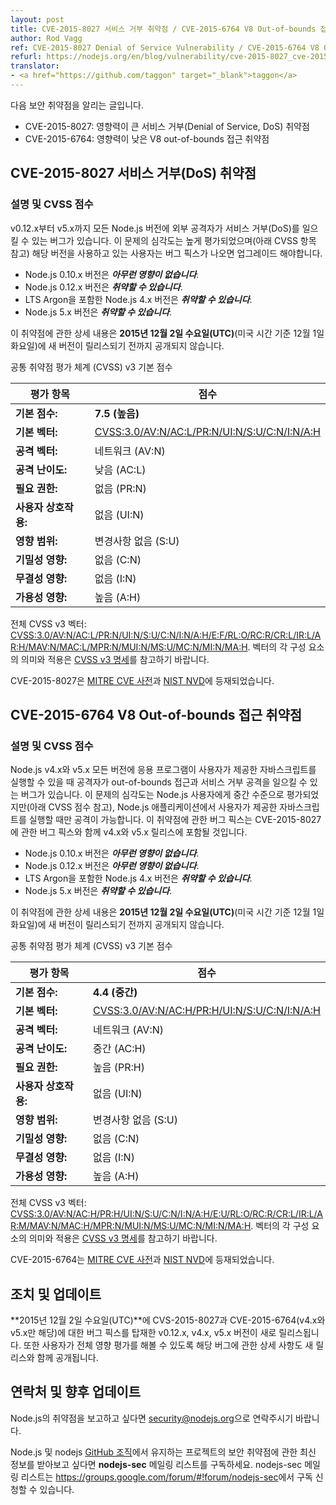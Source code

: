 ```yaml
---
layout: post
title: CVE-2015-8027 서비스 거부 취약점 / CVE-2015-6764 V8 Out-of-bounds 접근 취약점
author: Rod Vagg
ref: CVE-2015-8027 Denial of Service Vulnerability / CVE-2015-6764 V8 Out-of-bounds Access Vulnerability
refurl: https://nodejs.org/en/blog/vulnerability/cve-2015-8027_cve-2015-6764/
translator:
- <a href="https://github.com/taggon" target="_blank">taggon</a>
---
```


<!--
역자: 전체 용어는 가능한 한국정보보호진흥원의 자료에 준하여 번역하려고 했습니다.
http://www.codeengn.com/archive/%EB%B3%B4%EC%95%88%20%EA%B0%80%EC%9D%B4%EB%93%9C/%EC%86%8C%ED%94%84%ED%8A%B8%EC%9B%A8%EC%96%B4_%EB%B3%B4%EC%95%88%EC%B7%A8%EC%95%BD%EC%84%B1_%ED%8F%89%EA%B0%80%EC%B2%B4%EA%B3%84%20%EC%97%B0%EA%B5%AC%20%5B%ED%95%9C%EA%B5%AD%EC%A0%95%EB%B3%B4%EB%B3%B4%ED%98%B8%EC%A7%84%ED%9D%A5%EC%9B%90%5D.pdf
-->
<!--
This announcement is for:

* CVE-2015-8027: a high-impact denial of service vulnerability
* CVE-2015-6764: a low-impact V8 out-of-bounds access vulnerability
-->
다음 보안 취약점을 알리는 글입니다.

* CVE-2015-8027: 영향력이 큰 서비스 거부(Denial of Service, DoS) 취약점
* CVE-2015-6764: 영향력이 낮은 V8 out-of-bounds 접근 취약점

<!--
## CVE-2015-8027 Denial of Service Vulnerability
-->
## CVE-2015-8027 서비스 거부(DoS) 취약점

<!--
### Description and CVSS Score

A bug exists in Node.js, all versions of v0.12.x through to v5.x inclusive, whereby an external attacker can cause a denial of service. The severity of this issue is high (see CVSS scoring below) and users of the affected versions should plan to upgrade when a fix is made available.
-->
### 설명 및 CVSS 점수

v0.12.x부터 v5.x까지 모든 Node.js 버전에 외부 공격자가 서비스 거부(DoS)를 일으킬 수 있는 버그가 있습니다. 이 문제의 심각도는 높게 평가되었으며(아래 CVSS 항목 참고) 해당 버전을 사용하고 있는 사용자는 버그 픽스가 나오면 업그레이드 해야합니다.

<!--
* Versions 0.10.x of Node.js are ***not affected***.
* Versions 0.12.x of Node.js are ***vulnerable***.
* Versions 4.x, including LTS Argon, of Node.js are ***vulnerable***.
* Versions 5.x of Node.js are ***vulnerable***.

Full details of this vulnerability are embargoed until new releases are available on **Wednesday the 2nd of December 2015, UTC** _(Tuesday the 1st of December US time)_.
-->
* Node.js 0.10.x 버전은 ***아무런 영향이 없습니다***.
* Node.js 0.12.x 버전은 ***취약할 수 있습니다***.
* LTS Argon을 포함한 Node.js 4.x 버전은 ***취약할 수 있습니다***.
* Node.js 5.x 버전은 ***취약할 수 있습니다***.

이 취약점에 관한 상세 내용은 **2015년 12월 2일 수요일(UTC)**(미국 시간 기준 12월 1일 화요일)에 새 버전이 릴리스되기 전까지 공개되지 않습니다.

<!--
Common Vulnerability Scoring System (CVSS) v3 Base Score:

| Metric                      | Score                      |
|-----------------------------|----------------------------|
| **Base Score:**             | **7.5 (High)**             |
| **Base Vector:**            | [CVSS:3.0/AV:N/AC:L/PR:N/UI:N/S:U/C:N/I:N/A:H](https://www.first.org/cvss/calculator/3.0#CVSS:3.0/AV:N/AC:L/PR:N/UI:N/S:U/C:N/I:N/A:H)
| **Attack Vector:**          | Network (AV:N)             |
| **Attack Complexity:**      | Low (AC:L)                 |
| **Privileges Required:**    | None (PR:N)                |
| **User Interaction:**       | None (UI:N)                |
| **Scope of Impact:**        | Unchanged (S:U)            |
| **Confidentiality Impact:** | None (C:N)                 |
| **Integrity Impact:**       | None (I:N)                 |
| **Availability Impact:**    | High (A:H)                 |
-->
공통 취약점 평가 체계 (CVSS) v3 기본 점수

| 평가 항목                     | 점수                        |
|-----------------------------|----------------------------|
| **기본 점수:**                | **7.5 (높음)**              |
| **기본 벡터:**                | [CVSS:3.0/AV:N/AC:L/PR:N/UI:N/S:U/C:N/I:N/A:H](https://www.first.org/cvss/calculator/3.0#CVSS:3.0/AV:N/AC:L/PR:N/UI:N/S:U/C:N/I:N/A:H)
| **공격 벡터:**                | 네트워크 (AV:N)              |
| **공격 난이도:**               | 낮음 (AC:L)                 |
| **필요 권한:**                | 없음 (PR:N)                 |
| **사용자 상호작용:**            | 없음 (UI:N)                 |
| **영향 범위:**                | 변경사항 없음 (S:U)           |
| **기밀성 영향:**               | 없음 (C:N)                  |
| **무결성 영향:**               | 없음 (I:N)                  |
| **가용성 영향:**               | 높음 (A:H)                  |

<!--
Complete CVSS v3 Vector: [CVSS:3.0/AV:N/AC:L/PR:N/UI:N/S:U/C:N/I:N/A:H/E:F/RL:O/RC:R/CR:L/IR:L/AR:H/MAV:N/MAC:L/MPR:N/MUI:N/MS:U/MC:N/MI:N/MA:H](https://www.first.org/cvss/calculator/3.0#CVSS:3.0/AV:N/AC:L/PR:N/UI:N/S:U/C:N/I:N/A:H/E:F/RL:O/RC:R/CR:L/IR:L/AR:H/MAV:N/MAC:L/MPR:N/MUI:N/MS:U/MC:N/MI:N/MA:H). Refer to the [CVSS v3 Specification](https://www.first.org/cvss/specification-document) for details on the meanings and application of the vector components.

CVE-2015-8027 is listed on the [MITRE CVE dictionary](https://cve.mitre.org/cgi-bin/cvename.cgi?name=CVE-2015-8027) and [NIST NVD](https://web.nvd.nist.gov/view/vuln/detail?vulnId=CVE-2015-8027).
-->
전체 CVSS v3 벡터: [CVSS:3.0/AV:N/AC:L/PR:N/UI:N/S:U/C:N/I:N/A:H/E:F/RL:O/RC:R/CR:L/IR:L/AR:H/MAV:N/MAC:L/MPR:N/MUI:N/MS:U/MC:N/MI:N/MA:H](https://www.first.org/cvss/calculator/3.0#CVSS:3.0/AV:N/AC:L/PR:N/UI:N/S:U/C:N/I:N/A:H/E:F/RL:O/RC:R/CR:L/IR:L/AR:H/MAV:N/MAC:L/MPR:N/MUI:N/MS:U/MC:N/MI:N/MA:H). 벡터의 각 구성 요소의 의미와 적용은 [CVSS v3 명세](https://www.first.org/cvss/specification-document)를 참고하기 바랍니다.

CVE-2015-8027은 [MITRE CVE 사전](https://cve.mitre.org/cgi-bin/cvename.cgi?name=CVE-2015-8027)과 [NIST NVD](https://web.nvd.nist.gov/view/vuln/detail?vulnId=CVE-2015-8027)에 등재되었습니다.

<!--
## CVE-2015-6764 V8 Out-of-bounds Access Vulnerability
-->
## CVE-2015-6764 V8 Out-of-bounds 접근 취약점

<!--
### Description and CVSS Score

An additional bug exists in Node.js, all versions of v4.x and v5.x, whereby an attacker may be able to trigger an out-of-bounds access and/or denial of service if user-supplied JavaScript can be executed by an application. The severity of this issue is considered medium for Node.js users (see CVSS scoring below), but only under circumstances where an attacker may cause user-supplied JavaScript to be executed within a Node.js application. Fixes will be shipped for the v4.x and v5.x release lines along with fixes for CVE-2015-8027.
-->
### 설명 및 CVSS 점수

Node.js v4.x와 v5.x 모든 버전에 응용 프로그램이 사용자가 제공한 자바스크립트를 실행할 수 있을 때 공격자가 out-of-bounds 접근과 서비스 거부 공격을 일으킬 수 있는 버그가 있습니다. 이 문제의 심각도는 Node.js 사용자에게 중간 수준으로 평가되었지만(아래 CVSS 점수 참고), Node.js 애플리케이션에서 사용자가 제공한 자바스크립트를 실행할 때만 공격이 가능합니다. 이 취약점에 관한 버그 픽스는 CVE-2015-8027에 관한 버그 픽스와 함께 v4.x와 v5.x 릴리스에 포함될 것입니다.

<!--
* Versions 0.10.x of Node.js are ***not affected***.
* Versions 0.12.x of Node.js are ***not affected***.
* Versions 4.x, including LTS Argon, of Node.js are ***vulnerable***.
* Versions 5.x of Node.js are ***vulnerable***.

Full details of this vulnerability are embargoed until new releases are available on **Wednesday the 2nd of December 2015, UTC** _(Tuesday the 1st of December US time)_.
-->
* Node.js 0.10.x 버전은 ***아무런 영향이 없습니다***.
* Node.js 0.12.x 버전은 ***아무런 영향이 없습니다***.
* LTS Argon을 포함한 Node.js 4.x 버전은 ***취약할 수 있습니다***.
* Node.js 5.x 버전은 ***취약할 수 있습니다***.

이 취약점에 관한 상세 내용은 **2015년 12월 2일 수요일(UTC)**(미국 시간 기준 12월 1일 화요일)에 새 버전이 릴리스되기 전까지 공개되지 않습니다.

<!--
Common Vulnerability Scoring System (CVSS) v3 Base Score:

| Metric                      | Score                      |
|-----------------------------|----------------------------|
| **Base Score:**             | **4.4 (Medium)**           |
| **Base Vector:**            | [CVSS:3.0/AV:N/AC:H/PR:H/UI:N/S:U/C:N/I:N/A:H](https://www.first.org/cvss/calculator/3.0#CVSS:3.0/AV:N/AC:H/PR:H/UI:N/S:U/C:N/I:N/A:H)
| **Attack Vector:**          | Network (AV:N)             |
| **Attack Complexity:**      | Medium (AC:H)              |
| **Privileges Required:**    | High (PR:H)                |
| **User Interaction:**       | None (UI:N)                |
| **Scope of Impact:**        | Unchanged (S:U)            |
| **Confidentiality Impact:** | None (C:N)                 |
| **Integrity Impact:**       | None (I:N)                 |
| **Availability Impact:**    | High (A:H)                 |
-->
공통 취약점 평가 체계 (CVSS) v3 기본 점수

| 평가 항목                     | 점수                        |
|-----------------------------|----------------------------|
| **기본 점수:**                | **4.4 (중간)**              |
| **기본 벡터:**                | [CVSS:3.0/AV:N/AC:H/PR:H/UI:N/S:U/C:N/I:N/A:H](https://www.first.org/cvss/calculator/3.0#CVSS:3.0/AV:N/AC:H/PR:H/UI:N/S:U/C:N/I:N/A:H)
| **공격 벡터:**                | 네트워크 (AV:N)              |
| **공격 난이도:**               | 중간 (AC:H)                |
| **필요 권한:**                | 높음 (PR:H)                 |
| **사용자 상호작용:**            | 없음 (UI:N)                 |
| **영향 범위:**                | 변경사항 없음 (S:U)           |
| **기밀성 영향:**               | 없음 (C:N)                  |
| **무결성 영향:**               | 없음 (I:N)                  |
| **가용성 영향:**               | 높음 (A:H)                  |

<!--
Complete CVSS v3 Vector: [CVSS:3.0/AV:N/AC:H/PR:H/UI:N/S:U/C:N/I:N/A:H/E:U/RL:O/RC:R/CR:L/IR:L/AR:M/MAV:N/MAC:H/MPR:N/MUI:N/MS:U/MC:N/MI:N/MA:H](https://www.first.org/cvss/calculator/3.0#CVSS:3.0/AV:N/AC:H/PR:H/UI:N/S:U/C:N/I:N/A:H/E:U/RL:O/RC:R/CR:L/IR:L/AR:M/MAV:N/MAC:H/MPR:N/MUI:N/MS:U/MC:N/MI:N/MA:H). Refer to the [CVSS v3 Specification](https://www.first.org/cvss/specification-document) for details on the meanings and application of the vector components.

CVE-2015-6764 is listed on the [MITRE CVE dictionary](https://cve.mitre.org/cgi-bin/cvename.cgi?name=CVE-2015-6764) and [NIST NVD](https://web.nvd.nist.gov/view/vuln/detail?vulnId=CVE-2015-6764).
-->
전체 CVSS v3 벡터: [CVSS:3.0/AV:N/AC:H/PR:H/UI:N/S:U/C:N/I:N/A:H/E:U/RL:O/RC:R/CR:L/IR:L/AR:M/MAV:N/MAC:H/MPR:N/MUI:N/MS:U/MC:N/MI:N/MA:H](https://www.first.org/cvss/calculator/3.0#CVSS:3.0/AV:N/AC:H/PR:H/UI:N/S:U/C:N/I:N/A:H/E:U/RL:O/RC:R/CR:L/IR:L/AR:M/MAV:N/MAC:H/MPR:N/MUI:N/MS:U/MC:N/MI:N/MA:H). 벡터의 각 구성 요소의 의미와 적용은 [CVSS v3 명세](https://www.first.org/cvss/specification-document)를 참고하기 바랍니다.

CVE-2015-6764는 [MITRE CVE 사전](https://cve.mitre.org/cgi-bin/cvename.cgi?name=CVE-2015-6764)과 [NIST NVD](https://web.nvd.nist.gov/view/vuln/detail?vulnId=CVE-2015-6764)에 등재되었습니다.

<!--
## Action and updates

New releases of v0.12.x, v4.x and v5.x on **Wednesday the 2nd of December 2015, UTC** will be made available with appropriate fixes for CVE-2015-8027 and CVE-2015-6764 (for v4.x and v5.x only) along with disclosure of the details of the bug to allow for complete impact assessment by users.
-->
## 조치 및 업데이트

**2015년 12월 2일 수요일(UTC)**에 CVS-2015-8027과 CVE-2015-6764(v4.x와 v5.x만 해당)에 대한 버그 픽스를 탑재한 v0.12.x, v4.x, v5.x 버전이 새로 릴리스됩니다. 또한 사용자가 전체 영향 평가를 해볼 수 있도록 해당 버그에 관한 상세 사항도 새 릴리스와 함께 공개됩니다.

<!--
## Contact and future updates

Please contact security@nodejs.org if you wish to report a vulnerability in Node.js.

Please subscribe to the low-volume announcement-only **nodejs-sec** mailing list at https://groups.google.com/forum/#!forum/nodejs-sec to stay up to date with security vulnerabilities in Node.js and the projects maintained in the **nodejs** [GitHub organisation](http://github.com/nodejs/).
-->
## 연락처 및 향후 업데이트

Node.js의 취약점을 보고하고 싶다면 <security@nodejs.org>으로 연락주시기 바랍니다.

Node.js 및 nodejs [GitHub 조직](http://github.com/nodejs/)에서 유지하는 프로젝트의 보안 취약점에 관한 최신 정보를 받아보고 싶다면 **nodejs-sec** 메일링 리스트를 구독하세요. nodejs-sec 메일링 리스트는 <https://groups.google.com/forum/#!forum/nodejs-sec>에서 구독 신청할 수 있습니다.
